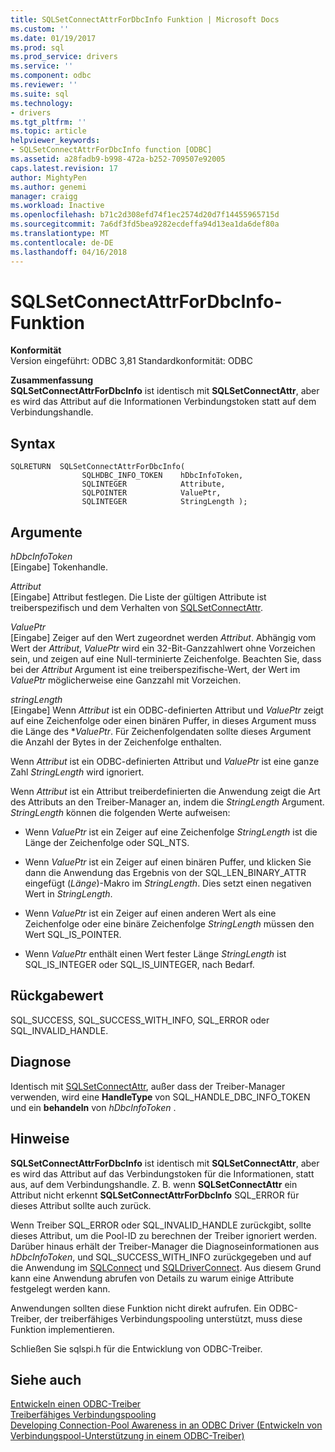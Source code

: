 ```yaml
---
title: SQLSetConnectAttrForDbcInfo Funktion | Microsoft Docs
ms.custom: ''
ms.date: 01/19/2017
ms.prod: sql
ms.prod_service: drivers
ms.service: ''
ms.component: odbc
ms.reviewer: ''
ms.suite: sql
ms.technology:
- drivers
ms.tgt_pltfrm: ''
ms.topic: article
helpviewer_keywords:
- SQLSetConnectAttrForDbcInfo function [ODBC]
ms.assetid: a28fadb9-b998-472a-b252-709507e92005
caps.latest.revision: 17
author: MightyPen
ms.author: genemi
manager: craigg
ms.workload: Inactive
ms.openlocfilehash: b71c2d308efd74f1ec2574d20d7f14455965715d
ms.sourcegitcommit: 7a6df3fd5bea9282ecdeffa94d13ea1da6def80a
ms.translationtype: MT
ms.contentlocale: de-DE
ms.lasthandoff: 04/16/2018
---
```

# <a name="sqlsetconnectattrfordbcinfo-function"></a>SQLSetConnectAttrForDbcInfo-Funktion
**Konformität**  
 Version eingeführt: ODBC 3,81 Standardkonformität: ODBC  
  
 **Zusammenfassung**  
 **SQLSetConnectAttrForDbcInfo** ist identisch mit **SQLSetConnectAttr**, aber es wird das Attribut auf die Informationen Verbindungstoken statt auf dem Verbindungshandle.  
  
## <a name="syntax"></a>Syntax  
  
```  
SQLRETURN  SQLSetConnectAttrForDbcInfo(  
                SQLHDBC_INFO_TOKEN    hDbcInfoToken,  
                SQLINTEGER            Attribute,  
                SQLPOINTER            ValuePtr,  
                SQLINTEGER            StringLength );  
```  
  
## <a name="arguments"></a>Argumente  
 *hDbcInfoToken*  
 [Eingabe] Tokenhandle.  
  
 *Attribut*  
 [Eingabe] Attribut festlegen. Die Liste der gültigen Attribute ist treiberspezifisch und dem Verhalten von [SQLSetConnectAttr](../../../odbc/reference/syntax/sqlsetconnectattr-function.md).  
  
 *ValuePtr*  
 [Eingabe] Zeiger auf den Wert zugeordnet werden *Attribut*. Abhängig vom Wert der *Attribut*, *ValuePtr* wird ein 32-Bit-Ganzzahlwert ohne Vorzeichen sein, und zeigen auf eine Null-terminierte Zeichenfolge. Beachten Sie, dass bei der *Attribut* Argument ist eine treiberspezifische-Wert, der Wert im *ValuePtr* möglicherweise eine Ganzzahl mit Vorzeichen.  
  
 *stringLength*  
 [Eingabe] Wenn *Attribut* ist ein ODBC-definierten Attribut und *ValuePtr* zeigt auf eine Zeichenfolge oder einen binären Puffer, in dieses Argument muss die Länge des **ValuePtr*. Für Zeichenfolgendaten sollte dieses Argument die Anzahl der Bytes in der Zeichenfolge enthalten.  
  
 Wenn *Attribut* ist ein ODBC-definierten Attribut und *ValuePtr* ist eine ganze Zahl *StringLength* wird ignoriert.  
  
 Wenn *Attribut* ist ein Attribut treiberdefinierten die Anwendung zeigt die Art des Attributs an den Treiber-Manager an, indem die *StringLength* Argument. *StringLength* können die folgenden Werte aufweisen:  
  
-   Wenn *ValuePtr* ist ein Zeiger auf eine Zeichenfolge *StringLength* ist die Länge der Zeichenfolge oder SQL_NTS.  
  
-   Wenn *ValuePtr* ist ein Zeiger auf einen binären Puffer, und klicken Sie dann die Anwendung das Ergebnis von der SQL_LEN_BINARY_ATTR eingefügt (*Länge*)-Makro im *StringLength*. Dies setzt einen negativen Wert in *StringLength*.  
  
-   Wenn *ValuePtr* ist ein Zeiger auf einen anderen Wert als eine Zeichenfolge oder eine binäre Zeichenfolge *StringLength* müssen den Wert SQL_IS_POINTER.  
  
-   Wenn *ValuePtr* enthält einen Wert fester Länge *StringLength* ist SQL_IS_INTEGER oder SQL_IS_UINTEGER, nach Bedarf.  
  
## <a name="returns"></a>Rückgabewert  
 SQL_SUCCESS, SQL_SUCCESS_WITH_INFO, SQL_ERROR oder SQL_INVALID_HANDLE.  
  
## <a name="diagnostics"></a>Diagnose  
 Identisch mit [SQLSetConnectAttr](../../../odbc/reference/syntax/sqlsetconnectattr-function.md), außer dass der Treiber-Manager verwenden, wird eine **HandleType** von SQL_HANDLE_DBC_INFO_TOKEN und ein **behandeln** von *hDbcInfoToken* .  
  
## <a name="remarks"></a>Hinweise  
 **SQLSetConnectAttrForDbcInfo** ist identisch mit **SQLSetConnectAttr**, aber es wird das Attribut auf das Verbindungstoken für die Informationen, statt aus, auf dem Verbindungshandle. Z. B. wenn **SQLSetConnectAttr** ein Attribut nicht erkennt **SQLSetConnectAttrForDbcInfo** SQL_ERROR für dieses Attribut sollte auch zurück.  
  
 Wenn Treiber SQL_ERROR oder SQL_INVALID_HANDLE zurückgibt, sollte dieses Attribut, um die Pool-ID zu berechnen der Treiber ignoriert werden. Darüber hinaus erhält der Treiber-Manager die Diagnoseinformationen aus *hDbcInfoToken*, und SQL_SUCCESS_WITH_INFO zurückgegeben und auf die Anwendung im [SQLConnect](../../../odbc/reference/syntax/sqlconnect-function.md) und [SQLDriverConnect](../../../odbc/reference/syntax/sqldriverconnect-function.md). Aus diesem Grund kann eine Anwendung abrufen von Details zu warum einige Attribute festgelegt werden kann.  
  
 Anwendungen sollten diese Funktion nicht direkt aufrufen. Ein ODBC-Treiber, der treiberfähiges Verbindungspooling unterstützt, muss diese Funktion implementieren.  
  
 Schließen Sie sqlspi.h für die Entwicklung von ODBC-Treiber.  
  
## <a name="see-also"></a>Siehe auch  
 [Entwickeln einen ODBC-Treiber](../../../odbc/reference/develop-driver/developing-an-odbc-driver.md)   
 [Treiberfähiges Verbindungspooling](../../../odbc/reference/develop-app/driver-aware-connection-pooling.md)   
 [Developing Connection-Pool Awareness in an ODBC Driver (Entwickeln von Verbindungspool-Unterstützung in einem ODBC-Treiber)](../../../odbc/reference/develop-driver/developing-connection-pool-awareness-in-an-odbc-driver.md)
